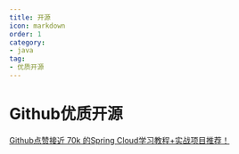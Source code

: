 ```yaml
---
title: 开源
icon: markdown
order: 1
category:
- java 
tag:
- 优质开源
---
```

# Github优质开源

[Github点赞接近 70k 的Spring Cloud学习教程+实战项目推荐！](https://mp.weixin.qq.com/s?__biz=Mzg2OTA0Njk0OA==&mid=2247488377&idx=1&sn=0fb33ef330159db5a9c8bc0f029cd739&chksm=cea25cb2f9d5d5a4c7bacc9dcfc90ed86e89f4262e32b40c7aa47af84c747cb6c0429f753e1d&token=496868067&lang=zh_CN#rd)

